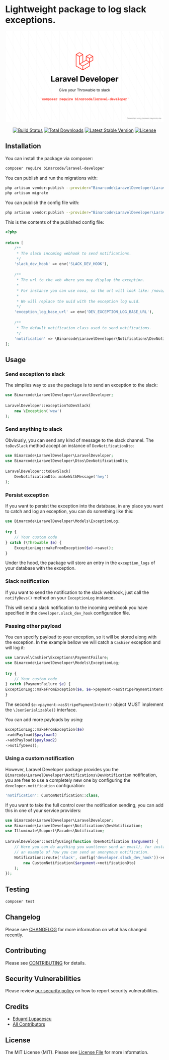 # Lightweight package to log slack exceptions.

<p align="center">
<img src="https://raw.githubusercontent.com/BinarCode/laravel-developer/master/static/Laravel_Developer.png">
</p>

<p align="center">
<a href="https://github.com/binarcode/laravel-developer/actions"><img src="https://github.com/BinarCode/laravel-developer/workflows/Tests/badge.svg" alt="Build Status"></a>
<a href="https://packagist.org/packages/binarcode/laravel-developer"><img src="https://img.shields.io/packagist/dt/binarcode/laravel-developer" alt="Total Downloads"></a>
<a href="https://packagist.org/packages/binarcode/laravel-developer"><img src="https://img.shields.io/packagist/v/binarcode/laravel-developer" alt="Latest Stable Version"></a>
<a href="https://packagist.org/packages/binarcode/laravel-developer"><img src="https://img.shields.io/packagist/l/binarcode/laravel-developer" alt="License"></a>
</p>

## Installation

You can install the package via composer:

```bash
composer require binarcode/laravel-developer
```

You can publish and run the migrations with:

```bash
php artisan vendor:publish --provider="Binarcode\LaravelDeveloper\LaravelDeveloperServiceProvider" --tag="developer-migrations"
php artisan migrate
```

You can publish the config file with:
```bash
php artisan vendor:publish --provider="Binarcode\LaravelDeveloper\LaravelDeveloperServiceProvider" --tag="developer-config"
```

This is the contents of the published config file:

```php
<?php

return [
    /**
     * The slack incoming webhook to send notifications.
     */
    'slack_dev_hook' => env('SLACK_DEV_HOOK'),

    /**
     * The url to the web where you may display the exception.
     *
     * For instance you can use nova, so the url will look like: /nova/resources/exception-logs/{uuid}
     *
     * We will replace the uuid with the exception log uuid.
     */
    'exception_log_base_url' => env('DEV_EXCEPTION_LOG_BASE_URL'),

    /**
     * The default notification class used to send notifications.
     */
    'notification' => \Binarcode\LaravelDeveloper\Notifications\DevNotification::class,
];
```

## Usage

### Send exception to slack

The simplies way to use the package is to send an exception to the slack:

```php
use Binarcode\LaravelDeveloper\LaravelDeveloper;

LaravelDeveloper::exceptionToDevSlack(
    new \Exception('wew')
);
```

### Send anything to slack

Obviously, you can send any kind of message to the slack channel. The `toDevSlack` method accept an instance of `DevNotificationDto`:

```php
use Binarcode\LaravelDeveloper\LaravelDeveloper;
use Binarcode\LaravelDeveloper\Dtos\DevNotificationDto;

LaravelDeveloper::toDevSlack(
    DevNotificationDto::makeWithMessage('hey')
);
```

### Persist exception

If you want to persist the exception into the database, in any place you want to catch and log an exception, you can do something like this: 

```php
use Binarcode\LaravelDeveloper\Models\ExceptionLog;

try {
    // Your custom code
} catch (\Throwable $e) {
    ExceptionLog::makeFromException($e)->save();
}
```

Under the hood, the package will store an entry in the `exception_logs` of your database with the exception.

### Slack notification

If you want to send the notification to the slack webhook, just call the
`notifyDevs()` method on your `ExceptionLog` instance.

This will send a slack notification to the incoming webhook you have specified in the `developer.slack_dev_hook` configuration file. 

### Passing other payload

You can specify payload to your exception, so it will be stored along with the exception. In the example bellow we will catch a `Cashier` exception and will log it:

```php
use Laravel\Cashier\Exceptions\PaymentFailure;
use Binarcode\LaravelDeveloper\Models\ExceptionLog;

try {
    // Your custom code
} catch (PaymentFailure $e) {
ExceptionLog::makeFromException($e, $e->payment->asStripePaymentIntent())->notifyDevs();
}
```

The second `$e->payment->asStripePaymentIntent()` object MUST implement the `\JsonSerializable()` interface.

You can add more payloads by using:

```php
ExceptionLog::makeFromException($e)
->addPayload($payload1)
->addPayload($payload2)
->notifyDevs();
```

### Using a custom notification

However, Laravel Developer package provides you the `Binarcode\LaravelDeveloper\Notifications\DevNotification` notification, you are free to use a completely new one by configuring the `developer.notification` configuration: 
 
 ```php
'notification': CustomNotification::class,
```
 
If you want to take the full control over the notification sending, you can add this in one of your service providers:

```php
use Binarcode\LaravelDeveloper\LaravelDeveloper;
use Binarcode\LaravelDeveloper\Notifications\DevNotification;
use Illuminate\Support\Facades\Notification;

LaravelDeveloper::notifyUsing(function (DevNotification $argument) {
    // Here you can do anything you want(even send an email), for instance we provide here
    // an example of how you can send an anonymous notification.
    Notification::route('slack', config('developer.slack_dev_hook'))->notify(
        new CustomNotification($argument->notificationDto)
    );
});
```


## Testing

``` bash
composer test
```

## Changelog

Please see [CHANGELOG](CHANGELOG.md) for more information on what has changed recently.

## Contributing

Please see [CONTRIBUTING](.github/CONTRIBUTING.md) for details.

## Security Vulnerabilities

Please review [our security policy](../../security/policy) on how to report security vulnerabilities.

## Credits

- [Eduard Lupacescu](https://github.com/binaryk)
- [All Contributors](../../contributors)

## License

The MIT License (MIT). Please see [License File](LICENSE.md) for more information.
